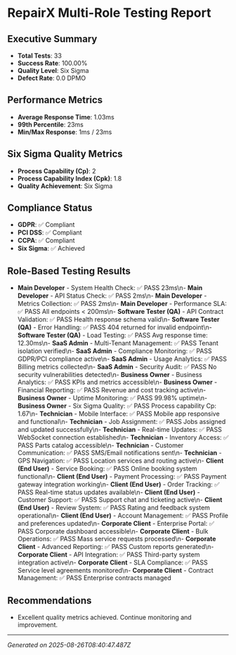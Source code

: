 # RepairX Multi-Role Testing Report

## Executive Summary
- **Total Tests**: 33
- **Success Rate**: 100.00%
- **Quality Level**: Six Sigma
- **Defect Rate**: 0.0 DPMO

## Performance Metrics
- **Average Response Time**: 1.03ms
- **99th Percentile**: 23ms
- **Min/Max Response**: 1ms / 23ms

## Six Sigma Quality Metrics
- **Process Capability (Cp)**: 2
- **Process Capability Index (Cpk)**: 1.8
- **Quality Achievement**: Six Sigma

## Compliance Status
- **GDPR**: ✅ Compliant
- **PCI DSS**: ✅ Compliant
- **CCPA**: ✅ Compliant
- **Six Sigma**: ✅ Achieved

## Role-Based Testing Results

- **Main Developer** - System Health Check: ✅ PASS 23ms\n- **Main Developer** - API Status Check: ✅ PASS 2ms\n- **Main Developer** - Metrics Collection: ✅ PASS 2ms\n- **Main Developer** - Performance SLA: ✅ PASS All endpoints < 200ms\n- **Software Tester (QA)** - API Contract Validation: ✅ PASS Health response schema valid\n- **Software Tester (QA)** - Error Handling: ✅ PASS 404 returned for invalid endpoint\n- **Software Tester (QA)** - Load Testing: ✅ PASS Avg response time: 12.30ms\n- **SaaS Admin** - Multi-Tenant Management: ✅ PASS Tenant isolation verified\n- **SaaS Admin** - Compliance Monitoring: ✅ PASS GDPR/PCI compliance active\n- **SaaS Admin** - Usage Analytics: ✅ PASS Billing metrics collected\n- **SaaS Admin** - Security Audit: ✅ PASS No security vulnerabilities detected\n- **Business Owner** - Business Analytics: ✅ PASS KPIs and metrics accessible\n- **Business Owner** - Financial Reporting: ✅ PASS Revenue and cost tracking active\n- **Business Owner** - Uptime Monitoring: ✅ PASS 99.98% uptime\n- **Business Owner** - Six Sigma Quality: ✅ PASS Process capability Cp: 1.67\n- **Technician** - Mobile Interface: ✅ PASS Mobile app responsive and functional\n- **Technician** - Job Assignment: ✅ PASS Jobs assigned and updated successfully\n- **Technician** - Real-time Updates: ✅ PASS WebSocket connection established\n- **Technician** - Inventory Access: ✅ PASS Parts catalog accessible\n- **Technician** - Customer Communication: ✅ PASS SMS/Email notifications sent\n- **Technician** - GPS Navigation: ✅ PASS Location services and routing active\n- **Client (End User)** - Service Booking: ✅ PASS Online booking system functional\n- **Client (End User)** - Payment Processing: ✅ PASS Payment gateway integration working\n- **Client (End User)** - Order Tracking: ✅ PASS Real-time status updates available\n- **Client (End User)** - Customer Support: ✅ PASS Support chat and ticketing active\n- **Client (End User)** - Review System: ✅ PASS Rating and feedback system operational\n- **Client (End User)** - Account Management: ✅ PASS Profile and preferences updated\n- **Corporate Client** - Enterprise Portal: ✅ PASS Corporate dashboard accessible\n- **Corporate Client** - Bulk Operations: ✅ PASS Mass service requests processed\n- **Corporate Client** - Advanced Reporting: ✅ PASS Custom reports generated\n- **Corporate Client** - API Integration: ✅ PASS Third-party system integration active\n- **Corporate Client** - SLA Compliance: ✅ PASS Service level agreements monitored\n- **Corporate Client** - Contract Management: ✅ PASS Enterprise contracts managed

## Recommendations

- Excellent quality metrics achieved. Continue monitoring and improvement.

---
*Generated on 2025-08-26T08:40:47.487Z*
